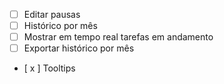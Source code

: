 - [ ] Editar pausas
- [ ] Histórico por mês
- [ ] Mostrar em tempo real tarefas em andamento
- [ ] Exportar histórico por mês
- [ x ] Tooltips

